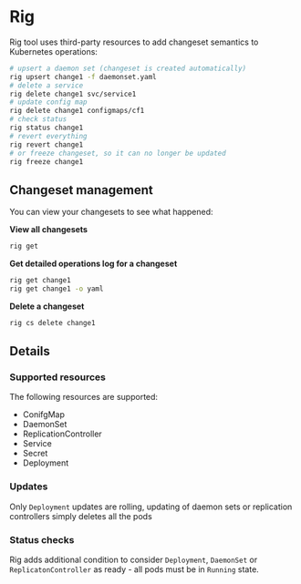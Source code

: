 # Rig

Rig tool uses third-party resources to add changeset semantics to Kubernetes operations:

```sh
# upsert a daemon set (changeset is created automatically)
rig upsert change1 -f daemonset.yaml
# delete a service
rig delete change1 svc/service1
# update config map
rig delete change1 configmaps/cf1
# check status
rig status change1
# revert everything
rig revert change1
# or freeze changeset, so it can no longer be updated
rig freeze change1
```

## Changeset management

You can view your changesets to see what happened:

**View all changesets**

```sh
rig get
```

**Get detailed operations log for a changeset**

```sh
rig get change1
rig get change1 -o yaml
```

**Delete a changeset**

```sh
rig cs delete change1
```

## Details

### Supported resources

The following resources are supported:

* ConifgMap
* DaemonSet
* ReplicationController
* Service
* Secret
* Deployment

### Updates

Only `Deployment` updates are rolling, updating of daemon sets or replication controllers simply deletes all the pods

### Status checks

Rig adds additional condition to consider `Deployment`, `DaemonSet` or `ReplicatonController` as ready - all pods must be in `Running` state.



